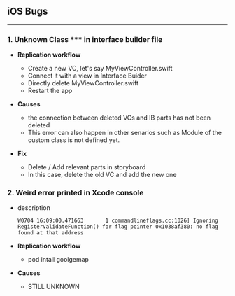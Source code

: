 ## iOS Bugs

---

### 1. Unknown Class *** in interface builder file

+ **Replication workflow**
  + Create a new VC, let's say MyViewController.swift
  + Connect it with a view in Interface Buider
  + Directly delete MyViewController.swift
  + Restart the app
+ **Causes**
  + the connection between deleted VCs and IB parts has not been deleted
  + This error can also happen in other senarios such as Module of the custom class is not defined yet.

+ **Fix** 
  + Delete / Add relevant parts in storyboard
  + In this case, delete the old VC and add the new one



### 2. Weird error printed in Xcode console

+ description

  ```swo
  W0704 16:09:00.471663       1 commandlineflags.cc:1026] Ignoring RegisterValidateFunction() for flag pointer 0x1038af380: no flag found at that address
  ```

+ **Replication workflow**
  + pod intall goolgemap

+ **Causes**
  + STILL UNKNOWN

